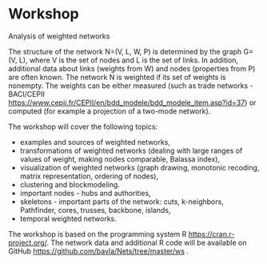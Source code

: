 # Workshop

Analysis of weighted networks

The structure of the network N=(V, L, W, P) is determined by the graph G=(V, L), where V is the set of nodes and L is the set of links.
In addition, additional data about links (weights from W) and nodes (properties from P) are often known. The network N is weighted if its set of weights is nonempty. The weights can be either measured (such as trade networks - BACI/CEPII https://www.cepii.fr/CEPII/en/bdd_modele/bdd_modele_item.asp?id=37) or computed (for example a projection of a two-mode network).

The workshop will cover the following topics:
  - examples and sources of weighted networks,
  - transformations of weighted networks (dealing with large ranges of values of weight, making nodes comparable, Balassa index),
  - visualization of weighted networks (graph drawing, monotonic recoding, matrix representation, ordering of nodes),
  - clustering and blockmodeling.
  - important nodes - hubs and authorities,
  - skeletons - important parts of the network: cuts, k-neighbors, Pathfinder, cores, trusses, backbone, islands,
  -  temporal weighted networks.

The workshop is based on the programming system R https://cran.r-project.org/. The network data and additional R code will be available on GitHub
https://github.com/bavla/Nets/tree/master/ws .
